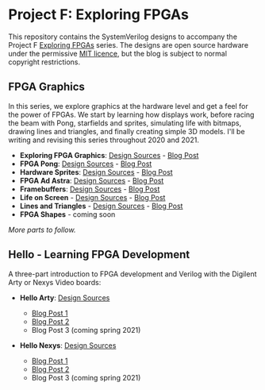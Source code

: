# Project F: Exploring FPGAs

This repository contains the SystemVerilog designs to accompany the Project F [Exploring FPGAs](https://projectf.io/tags/explore/) series. The designs are open source hardware under the permissive [MIT licence](LICENSE), but the blog is subject to normal copyright restrictions.

## FPGA Graphics

In this series, we explore graphics at the hardware level and get a feel for the power of FPGAs. We start by learning how displays work, before racing the beam with Pong, starfields and sprites, simulating life with bitmaps, drawing lines and triangles, and finally creating simple 3D models. I'll be writing and revising this series throughout 2020 and 2021.

* **Exploring FPGA Graphics**: [Design Sources](fpga-graphics) - [Blog Post](https://projectf.io/posts/fpga-graphics/)
* **FPGA Pong**: [Design Sources](fpga-pong) - [Blog Post](https://projectf.io/posts/fpga-pong/)
* **Hardware Sprites**: [Design Sources](hardware-sprites) - [Blog Post](https://projectf.io/posts/hardware-sprites/)
* **FPGA Ad Astra**: [Design Sources](fpga-ad-astra) - [Blog Post](https://projectf.io/posts/fpga-ad-astra/)
* **Framebuffers**: [Design Sources](framebuffers) - [Blog Post](https://projectf.io/posts/framebuffers/)
* **Life on Screen** - [Design Sources](life-on-screen) - [Blog Post](https://projectf.io/posts/life-on-screen/)
* **Lines and Triangles** - [Design Sources](lines-and-triangles) - [Blog Post](https://projectf.io/posts/lines-and-triangles/)
* **FPGA Shapes** - coming soon

_More parts to follow._

## Hello - Learning FPGA Development

A three-part introduction to FPGA development and Verilog with the Digilent Arty or Nexys Video boards:

* **Hello Arty**: [Design Sources](hello-arty)
  * [Blog Post 1](https://projectf.io/posts/hello-arty-1/)
  * [Blog Post 2](https://projectf.io/posts/hello-arty-2/)
  * Blog Post 3 (coming spring 2021)

* **Hello Nexys**: [Design Sources](hello-nexys)
  * [Blog Post 1](https://projectf.io/posts/hello-nexys-1/)
  * [Blog Post 2](https://projectf.io/posts/hello-nexys-2/)
  * Blog Post 3 (coming spring 2021)
